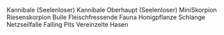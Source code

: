 Kannibale (Seelenloser)
Kannibale Oberhaupt (Seelenloser)
MiniSkorpion
Riesenskorpion
Bulle
Fleischfressende Fauna
Honigpflanze
Schlange
Netzseilfalle
Falling Pits
Vereinzelte Hasen